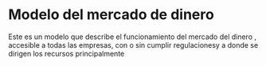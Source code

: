 # Modelo del mercado de dinero
 Este es un modelo que describe el funcionamiento del mercado del dinero , accesible a todas las empresas, con o sin cumplir regulacionesy a donde se dirigen los recursos principalmente
